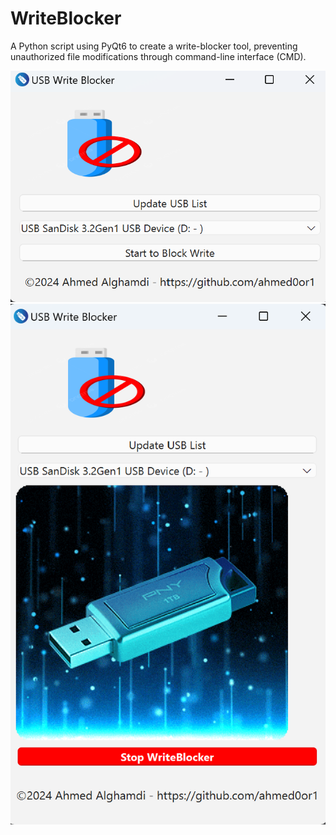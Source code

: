 # WriteBlocker
  A Python script using PyQt6 to create a write-blocker tool, preventing unauthorized file modifications through command-line interface (CMD).

![Screenshot1](Screenshot_2024-11-05_160839.png)
![Screenshot2](Screenshot_2024-11-05_160935.png)
